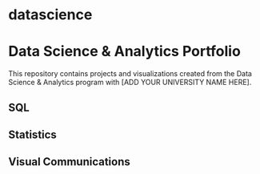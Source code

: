 # datascience
# Data Science & Analytics Portfolio
This repository contains projects and visualizations created from the Data Science & Analytics program with [ADD YOUR UNIVERSITY NAME HERE].

## SQL

## Statistics

## Visual Communications

